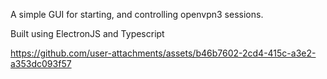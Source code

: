A simple GUI for starting, and controlling openvpn3 sessions.

Built using ElectronJS and Typescript


https://github.com/user-attachments/assets/b46b7602-2cd4-415c-a3e2-a353dc093f57

